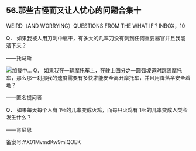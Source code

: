## 56.那些古怪而又让人忧心的问题合集十
WEIRD（AND WORRYING）QUESTIONS FROM THE WHAT IF？INBOX，10
 

  Q．
  如果我被人用刀刺中躯干，有多大的几率刀没有刺到任何重要器官并且我能活下来？
 

——托马斯
 

![](https://pic1.zhimg.com/v2-b19b4e9f58e2f6fa37b533cd2da1b7bc.webp)加载中...  Q．
  如果我在一辆摩托车上，在驶上四分之一圆弧坡道时跳离摩托车，那么那一刹那我的速度需要有多快才能安全离开摩托车，并且用降落伞安全着地？
 

——匿名提问者
 

  Q．
  如果每天每个人有 1％的几率变成火鸡，而每只火鸡有 1％的几率变成人类会发生什么？
 

——肯尼思
 



备案号:YX01MvmdKw9mlQOEK

